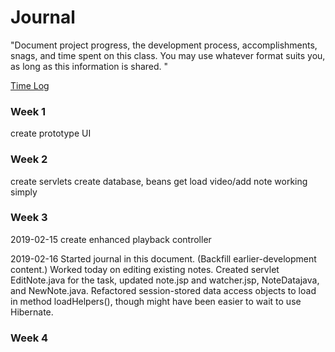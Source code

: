 # Journal

"Document project progress, the development process, accomplishments, snags, and time spent on this class. You may use whatever format suits you, as long as this information is shared. "

[Time Log](time_sheet.tsv)

### Week 1

create prototype UI

### Week 2

create servlets
create database, beans
get load video/add note working simply

### Week 3

2019-02-15
create enhanced playback controller

2019-02-16
Started journal in this document. (Backfill earlier-development content.)
Worked today on editing existing notes. Created servlet EditNote.java for the task,
updated note.jsp and watcher.jsp, NoteDatajava, and NewNote.java.
Refactored session-stored data access objects to load in method loadHelpers(), though
might have been easier to wait to use Hibernate.

### Week 4
